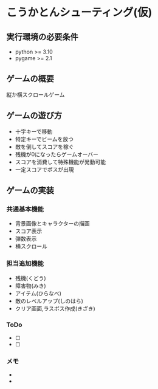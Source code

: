 # こうかとんシューティング(仮)

## 実行環境の必要条件
* python >= 3.10
* pygame >= 2.1

## ゲームの概要
縦か横スクロールゲーム

## ゲームの遊び方
* 十字キーで移動
* 特定キーでビームを放つ
* 敵を倒してスコアを稼ぐ
* 残機が0になったらゲームオーバー
* スコアを消費して特殊機能が発動可能
* 一定スコアでボスが出現

## ゲームの実装
### 共通基本機能
* 背景画像とキャラクターの描画
* スコア表示
* 弾数表示
* 横スクロール
### 担当追加機能
* 残機(くどう)
* 障害物(みき)
* アイテム(ひらなべ)
* 敵のレベルアップ(しのはら)
* クリア画面,ラスボス作成(きざき)

### ToDo
- [ ] 
- [ ] 

### メモ
* 
* 